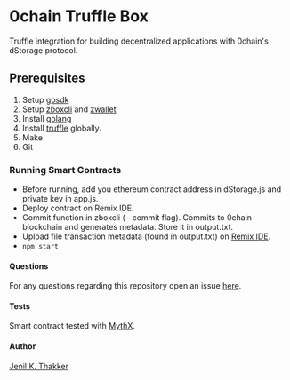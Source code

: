 # 0chain Truffle Box
Truffle integration for building decentralized applications with 0chain's dStorage protocol. 

## Prerequisites
1. Setup [gosdk](https://github.com/0chain/gosdk/)
2. Setup [zboxcli](https://github.com/0chain/zboxcli) and [zwallet](https://github.com/0chain/zwalletcli)
3. Install [golang](https://golang.org/doc/install)
4. Install [truffle](https://www.npmjs.com/package/truffle) globally.
5. Make
6. Git

### Running Smart Contracts
- Before running, add you ethereum contract address in dStorage.js and private key in app.js. 
- Deploy contract on Remix IDE.
- Commit function in zboxcli (--commit flag). Commits to 0chain blockchain and generates metadata. Store it in output.txt.
- Upload file transaction metadata (found in output.txt) on [Remix IDE](remix.ethereum.org).
- `npm start`

#### Questions
For any questions regarding this repository open an issue [here](https://github.com/0chain/truffle/issues).

#### Tests
Smart contract tested with [MythX](https://mythx.io/).

#### Author
[Jenil K. Thakker](http://github.com/jenil04)

